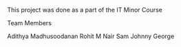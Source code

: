 This project was done as a part of the IT Minor Course 

Team Members

Adithya Madhusoodanan 
Rohit M Nair
Sam Johnny George
